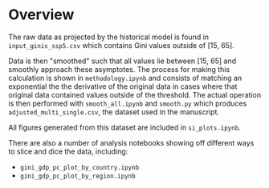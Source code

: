 # Overview

The raw data as projected by the historical model is found in
`input_ginis_ssp5.csv` which contains Gini values outside of [15, 65].

Data is then "smoothed" such that all values lie between [15, 65] and smoothly
approach these asymptotes. The process for making this calculation is shown in
`methodology.ipynb` and consists of matching an exponential the the derivative
of the original data in cases where that original data contained values outside
of the threshold. The actual operation is then performed with `smooth_all.ipynb`
and `smooth.py` which produces `adjusted_multi_single.csv`, the dataset used in
the manuscript.

All figures generated from this dataset are included in `si_plots.ipynb`.

There are also a number of analysis notebooks showing off different ways to
slice and dice the data, including:

- `gini_gdp_pc_plot_by_country.ipynb`
- `gini_gdp_pc_plot_by_region.ipynb`

